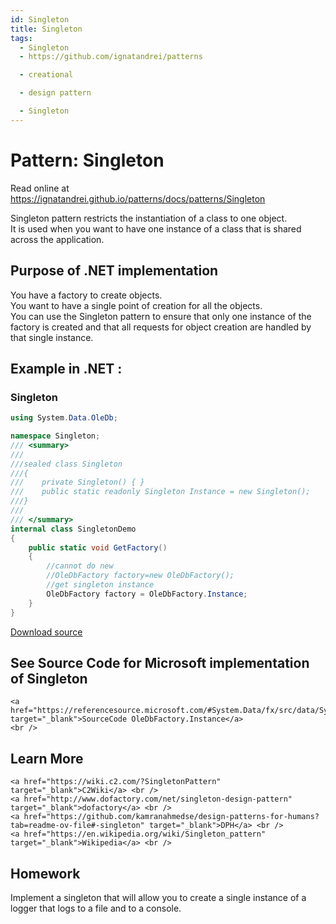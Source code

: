 ```yaml
---
id: Singleton
title: Singleton
tags:
  - Singleton
  - https://github.com/ignatandrei/patterns

  - creational

  - design pattern

  - Singleton
---
```


# Pattern:  Singleton

Read online at https://ignatandrei.github.io/patterns/docs/patterns/Singleton

<!-- id : 10 -->
Singleton pattern restricts the instantiation of a class to one object.    <br />
It is used when you want to have one instance of a class that is shared across the application.    <br />

## Purpose of .NET implementation

You have a factory to create objects.    <br />
You want to have a single point of creation for all the objects.    <br />
You can use the Singleton pattern to ensure that only one instance of the factory is created and that all requests for object creation are handled by that single instance.    <br />

## Example in .NET : 


###  Singleton
```csharp showLineNumbers title="Singleton example for Pattern Singleton"
using System.Data.OleDb;

namespace Singleton;
/// <summary>
/// 
///sealed class Singleton
///{
///    private Singleton() { }
///    public static readonly Singleton Instance = new Singleton();
///}
///
/// </summary>
internal class SingletonDemo
{
    public static void GetFactory()
    {
        //cannot do new
        //OleDbFactory factory=new OleDbFactory();
        //get singleton instance
        OleDbFactory factory = OleDbFactory.Instance;
    }
}

```


[Download source](/zipSourceCodes/singleton.zip)



## See Source Code for Microsoft implementation of Singleton

    <a href="https://referencesource.microsoft.com/#System.Data/fx/src/data/System/Data/OleDb/OleDbFactory.cs" target="_blank">SourceCode OleDbFactory.Instance</a>
    <br />


## Learn More

    <a href="https://wiki.c2.com/?SingletonPattern" target="_blank">C2Wiki</a> <br />
    <a href="http://www.dofactory.com/net/singleton-design-pattern" target="_blank">dofactory</a> <br />
    <a href="https://github.com/kamranahmedse/design-patterns-for-humans?tab=readme-ov-file#-singleton" target="_blank">DPH</a> <br />
    <a href="https://en.wikipedia.org/wiki/Singleton_pattern" target="_blank">Wikipedia</a> <br />


## Homework


Implement a singleton that will allow you to create a single instance of a logger that logs to a file and to a console.    <br />


